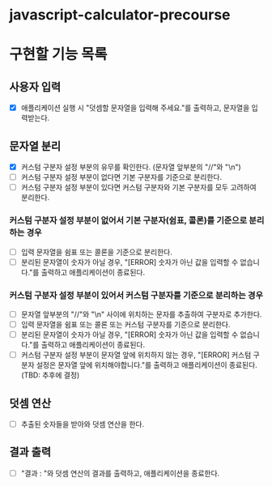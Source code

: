 # javascript-calculator-precourse

# 구현할 기능 목록

## 사용자 입력

- [x] 애플리케이션 실행 시 "덧셈할 문자열을 입력해 주세요."를 출력하고, 문자열을 입력받는다.

## 문자열 분리

- [x] 커스텀 구분자 설정 부분의 유무를 확인한다. (문자열 앞부분의 "//"와 "\n")
- [ ] 커스텀 구분자 설정 부분이 없다면 기본 구분자를 기준으로 분리한다.
- [ ] 커스텀 구분자 설정 부분이 있다면 커스텀 구분자와 기본 구분자를 모두 고려하여 분리한다.

### 커스텀 구분자 설정 부분이 없어서 기본 구분자(쉼표, 콜론)를 기준으로 분리하는 경우

- [ ] 입력 문자열을 쉼표 또는 콜론을 기준으로 분리한다.
- [ ] 분리된 문자열이 숫자가 아닐 경우, "[ERROR] 숫자가 아닌 값을 입력할 수 없습니다."를 출력하고 애플리케이션이 종료된다.

### 커스텀 구분자 설정 부분이 있어서 커스텀 구분자를 기준으로 분리하는 경우

- [ ] 문자열 앞부분의 "//"와 "\n" 사이에 위치하는 문자를 추출하여 구분자로 추가한다.
- [ ] 입력 문자열을 쉼표 또는 콜론 또는 커스텀 구분자를 기준으로 분리한다.
- [ ] 분리된 문자열이 숫자가 아닐 경우, "[ERROR] 숫자가 아닌 값을 입력할 수 없습니다."를 출력하고 애플리케이션이 종료된다.
- [ ] 커스텀 구분자 설정 부분이 문자열 앞에 위치하지 않는 경우, "[ERROR] 커스텀 구분자 설정은 문자열 앞에 위치해야합니다."를 출력하고 애플리케이션이 종료된다. (TBD: 추후에 결정)

## 덧셈 연산

- [ ] 추출된 숫자들을 받아와 덧셈 연산을 한다.

## 결과 출력

- [ ] "결과 : "와 덧셈 연산의 결과를 출력하고, 애플리케이션을 종료한다.
